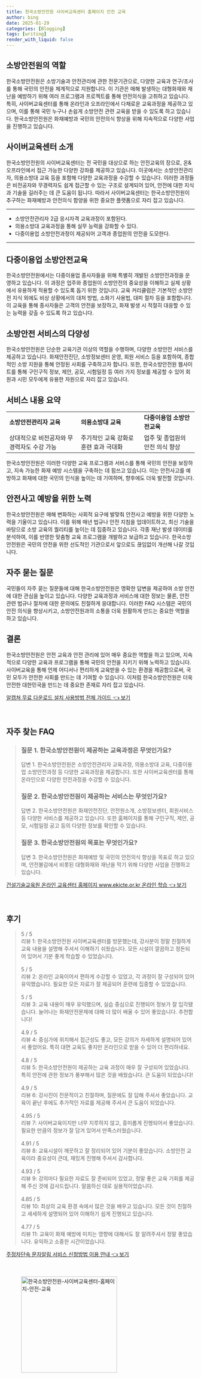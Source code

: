 ```yaml
---
title: 한국소방안전원 사이버교육센터 홈페이지 안전 교육
author: bing
date: 2025-01-29
categories: [Blogging]
tags: [writing]
render_with_liquid: false
---
```



<h2 id='소방안전원의 역할'>소방안전원의 역할</h2>

<p>한국소방안전원은 소방기술과 안전관리에 관한 전문기관으로, 다양한 교육과 연구/조사를 통해 국민의 안전을 체계적으로 지원합니다. 이 기관은 매해 발생하는 대형화재와 재난을 예방하기 위해 여러 프로그램과 프로젝트를 통해 안전의식을 고취하고 있습니다. 특히, 사이버교육센터를 통해 온라인과 오프라인에서 다채로운 교육과정을 제공하고 있으며, 이를 통해 국민 누구나 손쉽게 소방안전 관련 교육을 받을 수 있도록 하고 있습니다. 한국소방안전원은 화재예방과 국민의 안전의식 향상을 위해 지속적으로 다양한 사업을 진행하고 있습니다.</p>

<h2 id='사이버교육센터 소개'>사이버교육센터 소개</h2>

<p>한국소방안전원의 사이버교육센터는 전 국민을 대상으로 하는 안전교육의 장으로, 온&오프라인에서 접근 가능한 다양한 강좌를 제공하고 있습니다. 이곳에서는 소방안전관리자, 의용소방대 교육 등을 포함해 다양한 교육과정을 수강할 수 있습니다. 이러한 과정들은 비전공자와 무경력자도 쉽게 접근할 수 있는 구조로 설계되어 있어, 안전에 대한 지식과 기술을 길러주는 데 큰 도움이 됩니다. 따라서 사이버교육센터는 한국소방안전원이 추구하는 화재예방과 안전의식 함양을 위한 중요한 플랫폼으로 자리 잡고 있습니다.</p>

<hr />

<ul>
    <li>소방안전관리자 2급 응시자격 교육과정이 포함된다.</li>
    <li>의용소방대 교육과정을 통해 실무 능력을 강화할 수 있다.</li>
    <li>다중이용업 소방안전과정이 제공되어 고객과 종업원의 안전을 도모한다.</li>
</ul>

<hr />

<h2 id='다중이용업 소방안전교육'>다중이용업 소방안전교육</h2>

<p>한국소방안전원에서는 다중이용업 종사자들을 위해 특별히 개발된 소방안전과정을 운영하고 있습니다. 이 과정은 업주와 종업원이 소방안전의 중요성을 이해하고 실제 상황에서 유용하게 적용할 수 있도록 돕기 위한 것입니다. 교육 커리큘럼은 기본적인 소방안전 지식 외에도 비상 상황에서의 대처 방법, 소화기 사용법, 대피 절차 등을 포함합니다. 이 교육을 통해 종사자들은 고객의 안전을 보장하고, 화재 발생 시 적절히 대응할 수 있는 능력을 갖출 수 있도록 하고 있습니다.</p>

<h2 id='소방안전 서비스의 다양성'>소방안전 서비스의 다양성</h2>

<p>한국소방안전원은 단순한 교육기관 이상의 역할을 수행하며, 다양한 소방안전 서비스를 제공하고 있습니다. 화재안전진단, 소방정보센터 운영, 회원 서비스 등을 포함하여, 종합적인 소방 지원을 통해 안정된 사회를 구축하고자 합니다. 또한, 한국소방안전원 웹사이트를 통해 구인구직 정보, 제안, 공모, 시험일정 등 여러 가지 정보를 제공할 수 있어 회원과 시민 모두에게 유용한 자원으로 자리 잡고 있습니다.</p>

<h2 id='서비스 내용 요약'>서비스 내용 요약</h2>

<table>
    <tr>
        <td><b>소방안전관리자 교육</b></td>
        <td><b>의용소방대 교육</b></td>
        <td><b>다중이용업 소방안전교육</b></td>
    </tr>
    <tr>
        <td>상대적으로 비전공자와 무경력자도 수강 가능</td>
        <td>주기적인 교육 강화로 훈련 효과 극대화</td>
        <td>업주 및 종업원의 안전 의식 향상</td>
    </tr>
</table>

<p>한국소방안전원은 이러한 다양한 교육 프로그램과 서비스를 통해 국민의 안전을 보장하고, 지속 가능한 화재 예방 시스템을 구축하는 데 힘쓰고 있습니다. 이는 안전사고를 예방하고 화재에 대한 국민의 인식을 높이는 데 기여하며, 향후에도 더욱 발전할 것입니다.</p>

<h2 id='안전사고 예방을 위한 노력'>안전사고 예방을 위한 노력</h2>

<p>한국소방안전원은 매해 변화하는 사회적 요구에 발맞춰 안전사고 예방을 위한 다양한 노력을 기울이고 있습니다. 이를 위해 매년 법규나 안전 지침을 업데이트하고, 최신 기술을 바탕으로 소방 교육의 퀄리티를 높이는 데 집중하고 있습니다. 각종 재난 발생 데이터를 분석하여, 이를 반영한 맞춤형 교육 프로그램을 개발하고 보급하고 있습니다. 한국소방안전원은 국민의 안전을 위한 선도적인 기관으로서 앞으로도 끊임없이 개선해 나갈 것입니다.</p>

<h2 id='자주 묻는 질문'>자주 묻는 질문</h2>

<p>국민들이 자주 묻는 질문들에 대해 한국소방안전원은 명확한 답변을 제공하여 소방 안전에 대한 관심을 높이고 있습니다. 다양한 교육과정과 서비스에 대한 정보는 물론, 안전 관련 법규나 절차에 대한 문의에도 친절하게 응대합니다. 이러한 FAQ 시스템은 국민의 안전 의식을 향상시키고, 소방안전원과의 소통을 더욱 원활하게 만드는 중요한 역할을 하고 있습니다.</p>

<h2 id='결론'>결론</h2>

<p>한국소방안전원은 안전 교육과 안전 관리에 있어 매우 중요한 역할을 하고 있으며, 지속적으로 다양한 교육과 프로그램을 통해 국민의 안전을 지키기 위해 노력하고 있습니다. 사이버교육을 통해 언제 어디서나 편리하게 교육받을 수 있는 환경을 제공함으로써, 국민 모두가 안전한 사회를 만드는 데 기여할 수 있습니다. 이처럼 한국소방안전원은 더욱 안전한 대한민국을 만드는 데 중요한 존재로 자리 잡고 있습니다.</p>


<p><a class="click-button" title="알캡쳐 무료 다운로드 설치 사용방법 전체 가이드" href="https://afficreate.github.io/posts/%EC%95%8C%EC%BA%A1%EC%B3%90-%EB%AC%B4%EB%A3%8C-%EB%8B%A4%EC%9A%B4%EB%A1%9C%EB%93%9C-%EC%84%A4%EC%B9%98-%EC%82%AC%EC%9A%A9%EB%B0%A9%EB%B2%95-%EC%A0%84%EC%B2%B4-%EA%B0%80%EC%9D%B4%EB%93%9C/" rel="dofollow">알캡쳐 무료 다운로드 설치 사용방법 전체 가이드 👈 보기</a></p><br>
<h2 id='자주_찾는_FAQ'>자주 찾는 FAQ</h2>
<div itemscope="" itemtype="https://schema.org/FAQPage"> 
<blockquote> 
<div itemscope="" itemprop="mainEntity" itemtype="https://schema.org/Question"> 
<h3 itemprop="name">질문 1. 한국소방안전원이 제공하는 교육과정은 무엇인가요?</h3> 
<div itemscope="" itemprop="acceptedAnswer" itemtype="https://schema.org/Answer"> 
<span itemprop="text"> 
<p>답변 1. 한국소방안전원은 소방안전관리자 교육과정, 의용소방대 교육, 다중이용업 소방안전과정 등 다양한 교육과정을 제공합니다. 또한 사이버교육센터를 통해 온라인으로 다양한 안전과정을 수강할 수 있습니다.</p> 
</span> 
</div> 
</div> 
<div itemscope="" itemprop="mainEntity" itemtype="https://schema.org/Question"> 
<h3 itemprop="name">질문 2. 한국소방안전원이 제공하는 서비스는 무엇인가요?</h3> 
<div itemscope="" itemprop="acceptedAnswer" itemtype="https://schema.org/Answer"> 
<span itemprop="text"> 
<p>답변 2. 한국소방안전원은 화재안전진단, 안전원소개, 소방정보센터, 회원서비스 등 다양한 서비스를 제공하고 있습니다. 또한 홈페이지를 통해 구인구직, 제안, 공모, 시험일정 공고 등의 다양한 정보를 확인할 수 있습니다.</p> 
</span> 
</div> 
</div> 
<div itemscope="" itemprop="mainEntity" itemtype="https://schema.org/Question"> 
<h3 itemprop="name">질문 3. 한국소방안전원의 목표는 무엇인가요?</h3> 
<div itemscope="" itemprop="acceptedAnswer" itemtype="https://schema.org/Answer"> 
<span itemprop="text"> 
<p>답변 3. 한국소방안전원은 화재예방 및 국민의 안전의식 향상을 목표로 하고 있으며, 안전불감에서 비롯된 대형화재와 재난을 막기 위해 다양한 사업을 진행하고 있습니다.</p> 
</span> 
</div> 
</div> 
</blockquote> 
</div>
<p><a class="click-button" title="건설기술교육원 온라인 교육센터 홈페이지 www.ekicte.or.kr 온라인 학습" href="https://afficreate.github.io/posts/%EA%B1%B4%EC%84%A4%EA%B8%B0%EC%88%A0%EA%B5%90%EC%9C%A1%EC%9B%90-%EC%98%A8%EB%9D%BC%EC%9D%B8-%EA%B5%90%EC%9C%A1%EC%84%BC%ED%84%B0-%ED%99%88%ED%8E%98%EC%9D%B4%EC%A7%80-www.ekicte.or.kr-%EC%98%A8%EB%9D%BC%EC%9D%B8-%ED%95%99%EC%8A%B5/" rel="dofollow">건설기술교육원 온라인 교육센터 홈페이지 www.ekicte.or.kr 온라인 학습 👈 보기</a></p><br>
<h2 id='후기'>후기</h2>
<div itemscope itemtype="https://schema.org/Product">
  <blockquote>
  <div itemprop="review" itemscope itemtype="https://schema.org/Review">
      <div itemprop="reviewRating" itemscope itemtype="https://schema.org/Rating"> <span itemprop="ratingValue">5</span> / <span itemprop="bestRating">5</span> </div>
      <span itemprop="reviewBody">리뷰 1: 한국소방안전원 사이버교육센터를 방문했는데, 강사분이 정말 친절하게 교육 내용을 설명해 주셔서 이해하기 쉬웠습니다. 모든 시설이 깔끔하고 정돈되어 있어서 기분 좋게 학습할 수 있었습니다.</span>
  </div>
  <br>
  <div itemprop="review" itemscope itemtype="https://schema.org/Review">
      <div itemprop="reviewRating" itemscope itemtype="https://schema.org/Rating"> <span itemprop="ratingValue">5</span> / <span itemprop="bestRating">5</span> </div>
      <span itemprop="reviewBody">리뷰 2: 온라인 교육이어서 편하게 수강할 수 있었고, 각 과정이 잘 구성되어 있어 유익했습니다. 필요한 모든 자료가 잘 제공되어 훈련에 집중할 수 있었습니다.</span>
  </div>
  <br>
  <div itemprop="review" itemscope itemtype="https://schema.org/Review">
      <div itemprop="reviewRating" itemscope itemtype="https://schema.org/Rating"> <span itemprop="ratingValue">5</span> / <span itemprop="bestRating">5</span> </div>
      <span itemprop="reviewBody">리뷰 3: 교육 내용이 매우 유익했으며, 실습 중심으로 진행되어 정보가 잘 입각됐습니다. 늘어나는 화재안전문제에 대해 더 많이 배울 수 있어 좋았습니다. 추천합니다!</span>
  </div>
  <br>
  <div itemprop="review" itemscope itemtype="https://schema.org/Review">
      <div itemprop="reviewRating" itemscope itemtype="https://schema.org/Rating"> <span itemprop="ratingValue">4.9</span> / <span itemprop="bestRating">5</span> </div>
      <span itemprop="reviewBody">리뷰 4: 중심가에 위치해서 접근성도 좋고, 모든 강의가 자세하게 설명되어 있어서 좋았어요. 특히 대면 교육도 좋지만 온라인으로 받을 수 있어 더 편리하네요.</span>
  </div>
  <br>
  <div itemprop="review" itemscope itemtype="https://schema.org/Review">
      <div itemprop="reviewRating" itemscope itemtype="https://schema.org/Rating"> <span itemprop="ratingValue">4.8</span> / <span itemprop="bestRating">5</span> </div>
      <span itemprop="reviewBody">리뷰 5: 한국소방안전원이 제공하는 교육 과정이 매우 잘 구성되어 있었습니다. 특히 안전에 관한 정보가 풍부해서 많은 것을 배웠습니다. 큰 도움이 되었습니다!</span>
  </div>
  <br>
  <div itemprop="review" itemscope itemtype="https://schema.org/Review">
      <div itemprop="reviewRating" itemscope itemtype="https://schema.org/Rating"> <span itemprop="ratingValue">4.9</span> / <span itemprop="bestRating">5</span> </div>
      <span itemprop="reviewBody">리뷰 6: 강사진이 전문적이고 친절하며, 질문에도 잘 답해 주셔서 좋았습니다. 교육이 끝난 후에도 추가적인 자료를 제공해 주셔서 큰 도움이 되었습니다.</span>
  </div>
  <br>
  <div itemprop="review" itemscope itemtype="https://schema.org/Review">
      <div itemprop="reviewRating" itemscope itemtype="https://schema.org/Rating"> <span itemprop="ratingValue">4.95</span> / <span itemprop="bestRating">5</span> </div>
      <span itemprop="reviewBody">리뷰 7: 사이버교육이지만 너무 지루하지 않고, 흥미롭게 진행되어서 좋았습니다. 필요한 만큼의 정보가 잘 담겨 있어서 만족스러웠습니다.</span>
  </div>
  <br>
  <div itemprop="review" itemscope itemtype="https://schema.org/Review">
      <div itemprop="reviewRating" itemscope itemtype="https://schema.org/Rating"> <span itemprop="ratingValue">4.91</span> / <span itemprop="bestRating">5</span> </div>
      <span itemprop="reviewBody">리뷰 8: 교육시설이 깨끗하고 잘 정리되어 있어 기분이 좋았습니다. 소방안전 교육이라 중요성이 큰데, 재밌게 진행해 주셔서 감사합니다.</span>
  </div>
  <br>
  <div itemprop="review" itemscope itemtype="https://schema.org/Review">
      <div itemprop="reviewRating" itemscope itemtype="https://schema.org/Rating"> <span itemprop="ratingValue">4.93</span> / <span itemprop="bestRating">5</span> </div>
      <span itemprop="reviewBody">리뷰 9: 강의마다 필요한 자료도 잘 준비되어 있었고, 정말 좋은 교육 기회를 제공해 주신 것에 감사드립니다. 말씀하신 대로 실용적이었습니다.</span>
  </div>
  <br>
  <div itemprop="review" itemscope itemtype="https://schema.org/Review">
      <div itemprop="reviewRating" itemscope itemtype="https://schema.org/Rating"> <span itemprop="ratingValue">4.85</span> / <span itemprop="bestRating">5</span> </div>
      <span itemprop="reviewBody">리뷰 10: 최상의 교육 환경 속에서 많은 것을 배우고 있습니다. 모든 것이 친절하고 세세하게 설명되어 있어 이해하기 쉽게 진행되고 있습니다.</span>
  </div>
  <br>
  <div itemprop="review" itemscope itemtype="https://schema.org/Review">
      <div itemprop="reviewRating" itemscope itemtype="https://schema.org/Rating"> <span itemprop="ratingValue">4.77</span> / <span itemprop="bestRating">5</span> </div>
      <span itemprop="reviewBody">리뷰 11: 교육이 화재 예방에 미치는 영향에 대해서도 잘 알려주셔서 정말 좋았습니다. 유익하고 소중한 시간이었습니다.</span>
  </div>
  </blockquote>
</div>
<p><a class="click-button" title="주정차단속 문자알림 서비스 신청방법 이용 안내" href="https://afficreate.github.io/posts/%EC%A3%BC%EC%A0%95%EC%B0%A8%EB%8B%A8%EC%86%8D-%EB%AC%B8%EC%9E%90%EC%95%8C%EB%A6%BC-%EC%84%9C%EB%B9%84%EC%8A%A4-%EC%8B%A0%EC%B2%AD%EB%B0%A9%EB%B2%95-%EC%9D%B4%EC%9A%A9-%EC%95%88%EB%82%B4/" rel="dofollow">주정차단속 문자알림 서비스 신청방법 이용 안내 👈 보기</a></p><br>
<figure class="image"><img src="https://afficreate.github.io/assets/img/thumbnail/한국소방안전원-사이버교육센터-홈페이지-안전-교육.webp" alt="한국소방안전원-사이버교육센터-홈페이지-안전-교육" width="256" height="256"></figure>